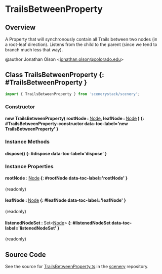 # TrailsBetweenProperty

## Overview

A Property that will synchronously contain all Trails between two nodes (in a root-leaf direction).
Listens from the child to the parent (since we tend to branch much less that way).

@author Jonathan Olson &lt;jonathan.olson@colorado.edu&gt;

## Class TrailsBetweenProperty {: #TrailsBetweenProperty }


```js
import { TrailsBetweenProperty } from 'scenerystack/scenery';
```
### Constructor

#### new TrailsBetweenProperty( rootNode : <span style="font-weight: 400;">[Node](../scenery/Node.md)</span>, leafNode : <span style="font-weight: 400;">[Node](../scenery/Node.md)</span> ) {: #TrailsBetweenProperty-constructor data-toc-label='new TrailsBetweenProperty' }

### Instance Methods

#### dispose() {: #dispose data-toc-label='dispose' }

### Instance Properties

#### rootNode : <span style="font-weight: 400;">[Node](../scenery/Node.md)</span> {: #rootNode data-toc-label='rootNode' }

(readonly)

#### leafNode : <span style="font-weight: 400;">[Node](../scenery/Node.md)</span> {: #leafNode data-toc-label='leafNode' }

(readonly)

#### listenedNodeSet : <span style="font-weight: 400;">Set&lt;[Node](../scenery/Node.md)&gt;</span> {: #listenedNodeSet data-toc-label='listenedNodeSet' }

(readonly)



## Source Code

See the source for [TrailsBetweenProperty.ts](https://github.com/phetsims/scenery/blob/main/js/util/TrailsBetweenProperty.ts) in the [scenery](https://github.com/phetsims/scenery) repository.
